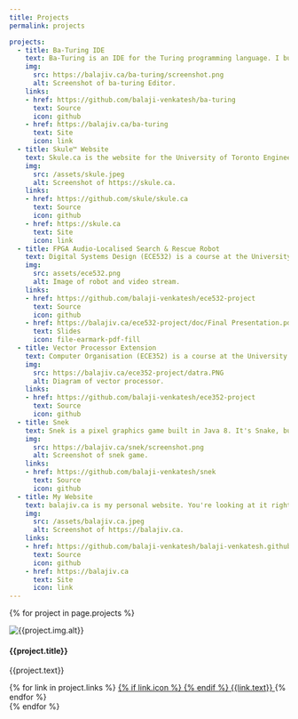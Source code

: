 ```yaml
---
title: Projects
permalink: projects

projects:
  - title: Ba-Turing IDE
    text: Ba-Turing is an IDE for the Turing programming language. I built it with Electron.js and node.js.
    img:
      src: https://balajiv.ca/ba-turing/screenshot.png
      alt: Screenshot of ba-turing Editor.
    links:
    - href: https://github.com/balaji-venkatesh/ba-turing
      text: Source
      icon: github
    - href: https://balajiv.ca/ba-turing
      text: Site
      icon: link
  - title: Skule™ Website
    text: Skule.ca is the website for the University of Toronto Engineering Society and the engineering student body, Skule™. It's hosted on Github Pages, and uses the Jekyll static site generator to compile a static website from the source HTML, Markdown, and Liquid. I wrote a responsive custom theme using the Bootstrap frontend toolkit.
    img:
      src: /assets/skule.jpeg
      alt: Screenshot of https://skule.ca.
    links:
    - href: https://github.com/skule/skule.ca
      text: Source
      icon: github
    - href: https://skule.ca
      text: Site
      icon: link
  - title: FPGA Audio-Localised Search & Rescue Robot
    text: Digital Systems Design (ECE532) is a course at the University of Toronto where teams of four students build complex FPGA-based systems. Our project was an autonomous search and rescue robot with audio localisation. My main contribution to the project was the camera stream from the robot to the base station, in which I created my own hardware implementation of an Ethernet stack and H.262 MPEG compression algorithm. 
    img:
      src: assets/ece532.png
      alt: Image of robot and video stream.
    links:
    - href: https://github.com/balaji-venkatesh/ece532-project
      text: Source
      icon: github
    - href: https://balajiv.ca/ece532-project/doc/Final Presentation.pdf
      text: Slides
      icon: file-earmark-pdf-fill
  - title: Vector Processor Extension
    text: Computer Organisation (ECE352) is a course at the University of Toronto. Our final project was a single instruction multiple data (SIMD/vector) extension for a multicycle processor.
    img:
      src: https://balajiv.ca/ece352-project/datra.PNG
      alt: Diagram of vector processor.
    links:
    - href: https://github.com/balaji-venkatesh/ece352-project
      text: Source
      icon: github
  - title: Snek
    text: Snek is a pixel graphics game built in Java 8. It's Snake, but with 2 Snakes! I wrote my own underlying pixel graphics game engine with sprites, fonts, timers, and customizable keyboard controls.
    img:
      src: https://balajiv.ca/snek/screenshot.png
      alt: Screenshot of snek game.
    links:
    - href: https://github.com/balaji-venkatesh/snek
      text: Source
      icon: github
  - title: My Website
    text: balajiv.ca is my personal website. You're looking at it right now! It's hosted on Github Pages, and uses the Jekyll static site generator to compile a static website from the source HTML, Markdown, and Liquid. I wrote a responsive custom theme using the Bootstrap frontend toolkit.
    img: 
      src: /assets/balajiv.ca.jpeg
      alt: Screenshot of https://balajiv.ca.
    links:
    - href: https://github.com/balaji-venkatesh/balaji-venkatesh.github.io
      text: Source
      icon: github
    - href: https://balajiv.ca
      text: Site
      icon: link
---
```


{% for project in page.projects %}
  <section class="row gy-2 gx-4 pb-5">
      <div class="col-12 col-md-4">
        <img src="{{project.img.src}}" class="w-100 placeholder rounded border" alt="{{project.img.alt}}">
      </div>
      <div class="col-12 col-md-8 d-flex flex-column">
        <h4>{{project.title}}</h4>
        <p>{{project.text}}</p>
        <div class="flex-grow-1"></div>
        <div>
        {% for link in project.links %}
            <a href="{{link.href}}" class="btn btn-primary">
              {% if link.icon %} <i class="bi bi-{{link.icon}}"></i> {% endif %}
              {{link.text}}
            </a>
          {% endfor %}
        </div>
      </div>
  </section>
{% endfor %}